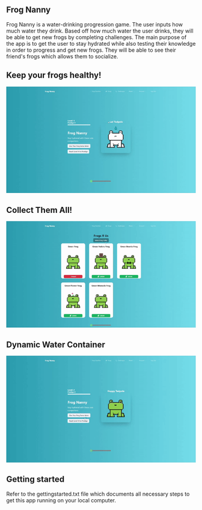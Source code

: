 ## Frog Nanny

Frog Nanny is a water-drinking progression game. The user inputs how much water they drink. Based off how much water the user drinks, they will be able to get new frogs by completing challenges. The main purpose of the app is to get the user to stay hydrated while also testing their knowledge in order to progress and get new frogs. They will be able to see their friend's frogs which allows them to socialize.

## Keep your frogs healthy!

<p align="center" >
  <img src= "gifs/healthyfrogs.gif" position: absolute;
  left: 0px;
  right: 0px;
  top: 0px;>
</p>

## Collect Them All!

<p align="center" >
  <img src= "gifs/collection.gif" position: absolute;
  left: 0px;
  right: 0px;
  top: 0px;>
</p>

## Dynamic Water Container

<p align="center" >
  <img src= "gifs/watercontainer.gif" position: absolute;
  left: 0px;
  right: 0px;
  top: 0px;>
</p>

## Getting started

Refer to the gettingstarted.txt file which documents all necessary steps to get this app running on your local computer.
